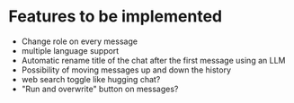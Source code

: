 # Features to be implemented

- Change role on every message
- multiple language support
- Automatic rename title of the chat after the first message using an LLM
- Possibility of moving messages up and down the history
- web search toggle like hugging chat?
- "Run and overwrite" button on messages?